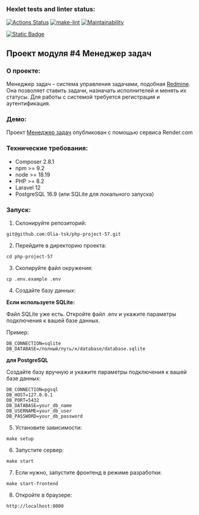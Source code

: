 ### Hexlet tests and linter status:

[![Actions Status](https://github.com/Olia-tsk/php-project-57/actions/workflows/hexlet-check.yml/badge.svg)](https://github.com/Olia-tsk/php-project-57/actions)
[![make-lint](https://github.com/Olia-tsk/php-project-57/actions/workflows/make-lint.yml/badge.svg)](https://github.com/Olia-tsk/php-project-57/actions/workflows/make-lint.yml)
[![Maintainability](https://qlty.sh/badges/e3068e15-c8f9-4966-888e-f495ca410024/maintainability.svg)](https://qlty.sh/gh/Olia-tsk/projects/php-project-57)

[![Static Badge](https://img.shields.io/badge/enabled-3FC658?style=flat&label=rollbar&link=https%3A%2F%2Frollbar.com%2F)](https://rollbar.com/)

## Проект модуля #4 Менеджер задач

### О проекте:

Менеджер задач – система управления задачами, подобная [Redmine](http://www.redmine.org/). Она позволяет ставить задачи, назначать исполнителей и менять их статусы. Для работы с системой требуется регистрация и аутентификация.

### Демо:

Проект [Менеджер задач](https://php-project-57-13iz.onrender.com) опубликован с помощью сервиса Render.com

### Технические требования:

-   Composer 2.8.1
-   npm >= 9.2
-   node >= 18.19
-   PHP >= 8.2
-   Laravel 12
-   PostgreSQL 16.9 (или SQLite для локального запуска)

### Запуск:

1. Склонируйте репозиторий:

```
git@github.com:Olia-tsk/php-project-57.git
```

2. Перейдите в директорию проекта:

```
cd php-project-57
```

3. Скопируйте файл окружения:

```
cp .env.example .env
```

4. Создайте базу данных:

**Если используете SQLite:**

Файл SQLite уже есть. Откройте файл .env и укажите параметры подключения к вашей базе данных.

Пример:

```
DB_CONNECTION=sqlite
DB_DATABASE=/полный/путь/к/database/database.sqlite
```

**для PostgreSQL**

Создайте базу вручную и укажите параметры подключения к вашей базе данных:

```
DB_CONNECTION=pgsql
DB_HOST=127.0.0.1
DB_PORT=5432
DB_DATABASE=your_db_name
DB_USERNAME=your_db_user
DB_PASSWORD=your_db_password
```

5. Установите зависимости:

```
make setup
```

6. Запустите сервер:

```
make start
```

7. Если нужно, запустите фронтенд в режиме разработки:

```
make start-frontend
```

8. Откройте в браузере:

```
http://localhost:8000
```
